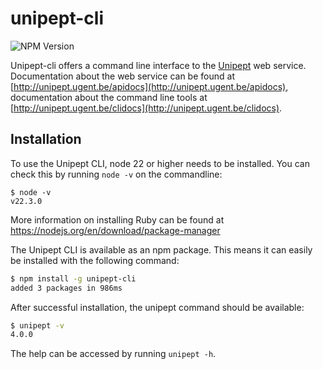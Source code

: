 # unipept-cli

![NPM Version](https://img.shields.io/npm/v/unipept-cli)

Unipept-cli offers a command line interface to the [Unipept](http://unipept.ugent.be) web service.
Documentation about the web service can be found at [http://unipept.ugent.be/apidocs](http://unipept.ugent.be/apidocs), documentation about the command line tools at [http://unipept.ugent.be/clidocs](http://unipept.ugent.be/clidocs).

## Installation

To use the Unipept CLI, node 22 or higher needs to be installed. You can check this by running `node -v` on the commandline:

```
$ node -v
v22.3.0
```

More information on installing Ruby can be found at https://nodejs.org/en/download/package-manager

The Unipept CLI is available as an npm package. This means it can easily be installed with the following command:

```bash
$ npm install -g unipept-cli
added 3 packages in 986ms
```

After successful installation, the unipept command should be available:

```bash
$ unipept -v
4.0.0
```

The help can be accessed by running `unipept -h`.
